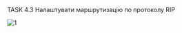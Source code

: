 TASK 4.3 Налаштувати маршрутизацію по протоколу RIP

![1](https://user-images.githubusercontent.com/75836953/103489208-688bad80-4e1b-11eb-9295-5c8cee3245df.jpg)
